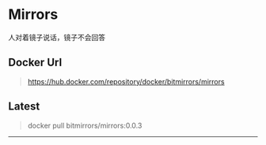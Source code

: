 # Mirrors
人对着镜子说话，镜子不会回答
## Docker Url
> https://hub.docker.com/repository/docker/bitmirrors/mirrors
## Latest
> docker pull bitmirrors/mirrors:0.0.3

<hr/>
